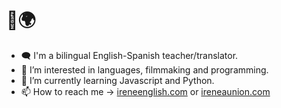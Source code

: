 # 👋🌍️ 
- 🗨️ I'm a bilingual English-Spanish teacher/translator.
- 👀 I’m interested in languages, filmmaking and programming.
- 🌱 I’m currently learning Javascript and Python.
- 📫 How to reach me -> [ireneenglish.com](http://ireneenglish.com/) or [ireneaunion.com](http://ireneaunion.com/)

